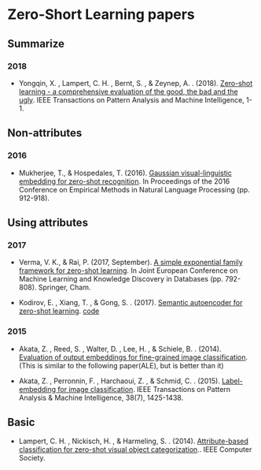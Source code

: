 # Zero-Short Learning papers

## Summarize
### 2018
* Yongqin, X. , Lampert, C. H. , Bernt, S. , & Zeynep, A. . (2018). [Zero-shot learning - a comprehensive evaluation of the good, the bad and the ugly](https://arxiv.org/pdf/1707.00600.pdf). IEEE Transactions on Pattern Analysis and Machine Intelligence, 1-1.

## Non-attributes
### 2016
* Mukherjee, T., & Hospedales, T. (2016). [Gaussian visual-linguistic embedding for zero-shot recognition](https://www.aclweb.org/anthology/D16-1089). In Proceedings of the 2016 Conference on Empirical Methods in Natural Language Processing (pp. 912-918).

## Using attributes
### 2017
* Verma, V. K., & Rai, P. (2017, September). [A simple exponential family framework for zero-shot learning](https://arxiv.org/pdf/1707.08040.pdf). In Joint European Conference on Machine Learning and Knowledge Discovery in Databases (pp. 792-808). Springer, Cham.

* Kodirov, E. , Xiang, T. , & Gong, S. . (2017). [Semantic autoencoder for zero-shot learning](http://openaccess.thecvf.com/content_cvpr_2017/papers/Kodirov_Semantic_Autoencoder_for_CVPR_2017_paper.pdf).   [code](https://elyorcv.github.io/projects/sae)

### 2015
* Akata, Z. , Reed, S. , Walter, D. , Lee, H. , & Schiele, B. . (2014). [Evaluation of output embeddings for fine-grained image classification](https://arxiv.org/pdf/1409.8403.pdf).  (This is similar to the following paper(ALE), but is better than it)

* Akata, Z. , Perronnin, F. , Harchaoui, Z. , & Schmid, C. . (2015). [Label-embedding for image classification](http://de.arxiv.org/pdf/1503.08677). IEEE Transactions on Pattern Analysis & Machine Intelligence, 38(7), 1425-1438.


## Basic
* Lampert, C. H. , Nickisch, H. , & Harmeling, S. . (2014). [Attribute-based classification for zero-shot visual object categorization](http://pub.ist.ac.at/~chl/papers/lampert-pami2013.pdf).. IEEE Computer Society.
